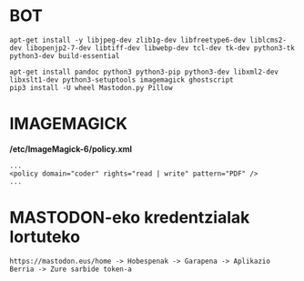 # BOT #

```
apt-get install -y libjpeg-dev zlib1g-dev libfreetype6-dev liblcms2-dev libopenjp2-7-dev libtiff-dev libwebp-dev tcl-dev tk-dev python3-tk python3-dev build-essential

apt-get install pandoc python3 python3-pip python3-dev libxml2-dev libxslt1-dev python3-setuptools imagemagick ghostscript
pip3 install -U wheel Mastodon.py Pillow
```

# IMAGEMAGICK

**/etc/ImageMagick-6/policy.xml**
```
...
<policy domain="coder" rights="read | write" pattern="PDF" />
...
```

# MASTODON-eko kredentzialak lortuteko #
```
https://mastodon.eus/home -> Hobespenak -> Garapena -> Aplikazio Berria -> Zure sarbide token-a
```